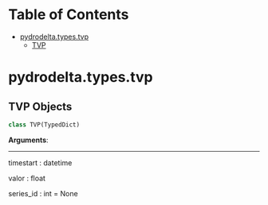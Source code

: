 # Table of Contents

* [pydrodelta.types.tvp](#pydrodelta.types.tvp)
  * [TVP](#pydrodelta.types.tvp.TVP)

<a id="pydrodelta.types.tvp"></a>

# pydrodelta.types.tvp

<a id="pydrodelta.types.tvp.TVP"></a>

## TVP Objects

```python
class TVP(TypedDict)
```

**Arguments**:

  -----------
  timestart : datetime
  
  valor : float
  
  series_id : int = None

